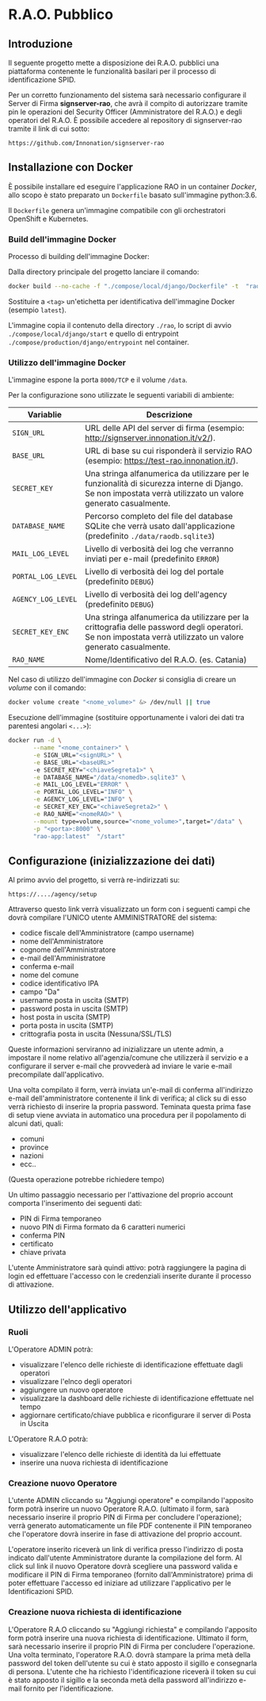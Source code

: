 # R.A.O. Pubblico

## Introduzione

Il seguente progetto mette a disposizione dei R.A.O. pubblici una piattaforma contenente le funzionalità basilari per il processo di identificazione SPID.

Per un corretto funzionamento del sistema sarà necessario configurare il Server di Firma **signserver-rao**, che avrà il compito di autorizzare tramite pin 
le operazioni del Security Officer (Amministratore del R.A.O.) e degli operatori del R.A.O. È possibile accedere al repository di signserver-rao tramite
il link di cui sotto:

``https://github.com/Innonation/signserver-rao``


## Installazione con Docker

È possibile installare ed eseguire l'applicazione RAO in un container *Docker*, allo scopo è stato preparato un `Dockerfile` basato sull'immagine python:3.6.

Il `Dockerfile` genera un'immagine compatibile con gli orchestratori OpenShift e Kubernetes.

### Build dell'immagine Docker

Processo di building dell'immagine Docker:

Dalla directory principale del progetto lanciare il comando:

```bash
docker build --no-cache -f "./compose/local/django/Dockerfile" -t  "rao-app:<tag>" .
```

Sostituire a `<tag>` un'etichetta per identificativa dell'immagine Docker (esempio `latest`).

L'immagine copia il contenuto della directory `./rao`, lo script di avvio `./compose/local/django/start` e quello di entrypoint `./compose/production/django/entrypoint` nel container.

### Utilizzo dell'immagine Docker

L'immagine espone la porta `8000/TCP` e il volume `/data`.

Per la configurazione sono utilizzate le seguenti variabili di ambiente:

| Variablie          | Descrizione                                                  |
| ------------------ | ------------------------------------------------------------ |
| `SIGN_URL`         | URL delle API del server di firma (esempio: http://signserver.innonation.it/v2/). |
| `BASE_URL`         | URL di base su cui risponderà il servizio RAO (esempio: https://test-rao.innonation.it/). |
| `SECRET_KEY`       | Una stringa alfanumerica da utilizzare per le funzionalità di sicurezza interne di Django. Se non impostata verrà utilizzato un valore generato casualmente. |
| `DATABASE_NAME`    | Percorso completo del file del database SQLite che verrà usato dall'applicazione (predefinito `./data/raodb.sqlite3`) |
| `MAIL_LOG_LEVEL`   | Livello di verbosità dei log che verranno inviati per e-mail (predefinito `ERROR`) |
| `PORTAL_LOG_LEVEL` | Livello di verbosità dei log del portale (predefinito `DEBUG`) |
| `AGENCY_LOG_LEVEL` | Livello di verbosità dei log dell'agency (predefinito `DEBUG`) |
| `SECRET_KEY_ENC`   | Una stringa alfanumerica da utilizzare per la crittografia delle password degli operatori. Se non impostata verrà utilizzato un valore generato casualmente. |
| `RAO_NAME`         | Nome/Identificativo del R.A.O. (es. Catania) |


Nel caso di utilizzo dell'immagine con *Docker* si consiglia di creare un *volume* con il comando:

```bash
docker volume create "<nome_volume>" &> /dev/null || true
```

Esecuzione dell'immagine (sostituire opportunamente i valori dei dati tra parentesi angolari `<...>`):

```bash
docker run -d \
       --name "<nome_container>" \
       -e SIGN_URL="<signURL>" \
       -e BASE_URL="<baseURL>"
       -e SECRET_KEY="<chiaveSegreta1>" \
       -e DATABASE_NAME="/data/<nomedb>.sqlite3" \
       -e MAIL_LOG_LEVEL="ERROR" \
       -e PORTAL_LOG_LEVEL="INFO" \
       -e AGENCY_LOG_LEVEL="INFO" \
       -e SECRET_KEY_ENC="<chiaveSegreta2>" \
       -e RAO_NAME="<nomeRAO>" \
       --mount type=volume,source="<nome_volume>",target="/data" \
       -p "<porta>:8000" \
       "rao-app:latest"  "/start"
```

## Configurazione (inizializzazione dei dati)

Al primo avvio del progetto, si verrà re-indirizzati su:

``https://..../agency/setup``


Attraverso questo link verrà visualizzato un form con i seguenti campi che dovrà compilare l'UNICO utente AMMINISTRATORE del sistema:
 * codice fiscale dell'Amministratore (campo username)
 * nome dell'Amministratore
 * cognome dell'Amministratore
 * e-mail dell'Amministratore
 * conferma e-mail
 * nome del comune
 * codice identificativo IPA
 * campo "Da"
 * username posta in uscita (SMTP)
 * password posta in uscita (SMTP)
 * host posta in uscita (SMTP)
 * porta posta in uscita (SMTP)
 * crittografia posta in uscita (Nessuna/SSL/TLS)
 
Queste informazioni serviranno ad inizializzare un utente admin, a impostare il nome relativo all'agenzia/comune che utilizzerà il servizio
e a configurare il server e-mail che provvederà ad inviare le varie e-mail precompilate dall'applicativo.

Una volta compilato il form, verrà inviata un'e-mail di conferma all'indirizzo e-mail dell'amministratore contenente il link di verifica; al click
su di esso verrà richiesto di inserire la propria password.
Teminata questa prima fase di setup viene avviata in automatico una procedura per il popolamento di alcuni dati, quali:
 * comuni
 * province
 * nazioni
 * ecc..

(Questa operazione potrebbe richiedere tempo)

Un ultimo passaggio necessario per l'attivazione del proprio account comporta l'inserimento dei seguenti dati:
 * PIN di Firma temporaneo
 * nuovo PIN di Firma formato da 6 caratteri numerici
 * conferma PIN
 * certificato 
 * chiave privata

L'utente Amministratore sarà quindi attivo: potrà raggiungere la pagina di login ed effettuare l'accesso 
con le credenziali inserite durante il processo di attivazione.

## Utilizzo dell'applicativo

### Ruoli
L'Operatore ADMIN potrà:
* visualizzare l'elenco delle richieste di identificazione effettuate dagli operatori
* visualizzare l'elnco degli operatori
* aggiungere un nuovo operatore
* visualizzare la dashboard delle richieste di identificazione effettuate nel tempo
* aggiornare certificato/chiave pubblica e riconfigurare il server di Posta in Uscita

L'Operatore R.A.O potrà:
* visualizzare l'elenco delle richieste di identità da lui effettuate
* inserire una nuova richiesta di identificazione


### Creazione nuovo Operatore
L'utente ADMIN cliccando su "Aggiungi operatore" e compilando l'apposito form potrà inserire un nuovo Operatore R.A.O. (ultimato il form,
sarà necessario inserire il proprio PIN di Firma per concludere l'operazione); verrà generato automaticamente un file PDF contenente il PIN temporaneo
che l'operatore dovrà inserire in fase di attivazione del proprio account.

L'operatore inserito riceverà un link di verifica presso l'indirizzo di posta indicato dall'utente Amministratore durante la compilazione del form.
Al click sul link il nuovo Operatore dovrà scegliere una password valida e modificare il PIN di Firma temporaneo (fornito dall'Amministratore)
prima di poter effettuare l'accesso ed iniziare ad utilizzare l'applicativo per le Identificazioni SPID.

### Creazione nuova richiesta di identificazione
L'Operatore R.A.O cliccando su "Aggiungi richiesta" e compilando l'apposito form potrà inserire una nuova richiesta di identificazione.
Ultimato il form, sarà necessario inserire il proprio PIN di Firma per concludere l'operazione.
Una volta terminato, l'operatore R.A.O. dovrà stampare la prima metà della password del token dell'utente su cui è stato apposto il sigillo e consegnarla di persona.
L'utente che ha richiesto l'identificazione riceverà il token su cui è stato apposto il sigillo e la seconda metà della password all'indirizzo e-mail fornito per l'identificazione.
